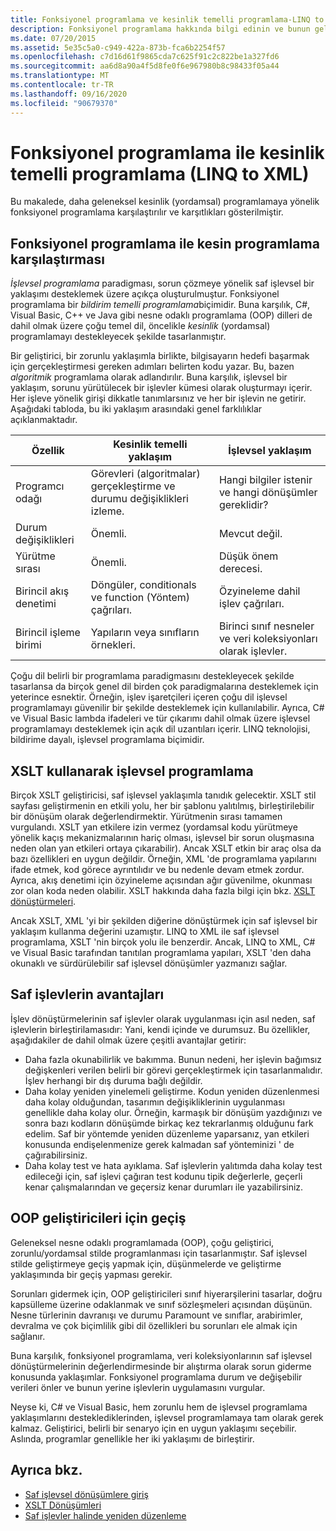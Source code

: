```yaml
---
title: Fonksiyonel programlama ve kesinlik temelli programlama-LINQ to XML
description: Fonksiyonel programlama hakkında bilgi edinin ve bunun geleneksel olarak kesinlik (yordamsal) programlamadan farklı olduğunu öğrenin.
ms.date: 07/20/2015
ms.assetid: 5e35c5a0-c949-422a-873b-fca6b2254f57
ms.openlocfilehash: c7d16d61f9865cda7c625f91c2c822be1a327fd6
ms.sourcegitcommit: aa6d8a90a4f5d8fe0f6e967980b8c98433f05a44
ms.translationtype: MT
ms.contentlocale: tr-TR
ms.lasthandoff: 09/16/2020
ms.locfileid: "90679370"
---
```

# <a name="functional-programming-vs-imperative-programming-linq-to-xml"></a>Fonksiyonel programlama ile kesinlik temelli programlama (LINQ to XML)

Bu makalede, daha geleneksel kesinlik (yordamsal) programlamaya yönelik fonksiyonel programlama karşılaştırılır ve karşıtlıkları gösterilmiştir.

## <a name="functional-programming-vs-imperative-programming"></a>Fonksiyonel programlama ile kesin programlama karşılaştırması

*İşlevsel programlama* paradigması, sorun çözmeye yönelik saf işlevsel bir yaklaşımı desteklemek üzere açıkça oluşturulmuştur. Fonksiyonel programlama bir *bildirim temelli programlama*biçimidir. Buna karşılık, C#, Visual Basic, C++ ve Java gibi nesne odaklı programlama (OOP) dilleri de dahil olmak üzere çoğu temel dil, öncelikle *kesinlik* (yordamsal) programlamayı destekleyecek şekilde tasarlanmıştır.

Bir geliştirici, bir zorunlu yaklaşımla birlikte, bilgisayarın hedefi başarmak için gerçekleştirmesi gereken adımları belirten kodu yazar. Bu, bazen *algoritmik* programlama olarak adlandırılır. Buna karşılık, işlevsel bir yaklaşım, sorunu yürütülecek bir işlevler kümesi olarak oluşturmayı içerir. Her işleve yönelik girişi dikkatle tanımlarsınız ve her bir işlevin ne getirir. Aşağıdaki tabloda, bu iki yaklaşım arasındaki genel farklılıklar açıklanmaktadır.

|Özellik|Kesinlik temelli yaklaşım|İşlevsel yaklaşım|
|--------------------|-------------------------|-------------------------|
|Programcı odağı|Görevleri (algoritmalar) gerçekleştirme ve durumu değişiklikleri izleme.|Hangi bilgiler istenir ve hangi dönüşümler gereklidir?|
|Durum değişiklikleri|Önemli.|Mevcut değil.|
|Yürütme sırası|Önemli.|Düşük önem derecesi.|
|Birincil akış denetimi|Döngüler, conditionals ve function (Yöntem) çağrıları.|Özyineleme dahil işlev çağrıları.|
|Birincil işleme birimi|Yapıların veya sınıfların örnekleri.|Birinci sınıf nesneler ve veri koleksiyonları olarak işlevler.|

Çoğu dil belirli bir programlama paradigmasını destekleyecek şekilde tasarlansa da birçok genel dil birden çok paradigmalarına desteklemek için yeterince esnektir. Örneğin, işlev işaretçileri içeren çoğu dil işlevsel programlamayı güvenilir bir şekilde desteklemek için kullanılabilir. Ayrıca, C# ve Visual Basic lambda ifadeleri ve tür çıkarımı dahil olmak üzere işlevsel programlamayı desteklemek için açık dil uzantıları içerir. LINQ teknolojisi, bildirime dayalı, işlevsel programlama biçimidir.

## <a name="functional-programming-using-xslt"></a>XSLT kullanarak işlevsel programlama

Birçok XSLT geliştiricisi, saf işlevsel yaklaşımla tanıdık gelecektir. XSLT stil sayfası geliştirmenin en etkili yolu, her bir şablonu yalıtılmış, birleştirilebilir bir dönüşüm olarak değerlendirmektir. Yürütmenin sırası tamamen vurgulandı. XSLT yan etkilere izin vermez (yordamsal kodu yürütmeye yönelik kaçış mekanizmalarının hariç olması, işlevsel bir sorun oluşmasına neden olan yan etkileri ortaya çıkarabilir). Ancak XSLT etkin bir araç olsa da bazı özellikleri en uygun değildir. Örneğin, XML 'de programlama yapılarını ifade etmek, kod görece ayrıntılıdır ve bu nedenle devam etmek zordur. Ayrıca, akış denetimi için özyineleme açısından ağır güvenilme, okunması zor olan koda neden olabilir. XSLT hakkında daha fazla bilgi için bkz. [XSLT dönüştürmeleri](../data/xml/xslt-transformations.md).

Ancak XSLT, XML 'yi bir şekilden diğerine dönüştürmek için saf işlevsel bir yaklaşım kullanma değerini uzamıştır. LINQ to XML ile saf işlevsel programlama, XSLT 'nin birçok yolu ile benzerdir. Ancak, LINQ to XML, C# ve Visual Basic tarafından tanıtılan programlama yapıları, XSLT 'den daha okunaklı ve sürdürülebilir saf işlevsel dönüşümler yazmanızı sağlar.

## <a name="advantages-of-pure-functions"></a>Saf işlevlerin avantajları

İşlev dönüştürmelerinin saf işlevler olarak uygulanması için asıl neden, saf işlevlerin birleştirilamasıdır: Yani, kendi içinde ve durumsuz. Bu özellikler, aşağıdakiler de dahil olmak üzere çeşitli avantajlar getirir:

- Daha fazla okunabilirlik ve bakımma. Bunun nedeni, her işlevin bağımsız değişkenleri verilen belirli bir görevi gerçekleştirmek için tasarlanmalıdır. İşlev herhangi bir dış duruma bağlı değildir.
- Daha kolay yeniden yinelemeli geliştirme. Kodun yeniden düzenlenmesi daha kolay olduğundan, tasarımın değişikliklerinin uygulanması genellikle daha kolay olur. Örneğin, karmaşık bir dönüşüm yazdığınızı ve sonra bazı kodların dönüşümde birkaç kez tekrarlanmış olduğunu fark edelim. Saf bir yöntemde yeniden düzenleme yaparsanız, yan etkileri konusunda endişelenmenize gerek kalmadan saf yönteminizi ' de çağırabilirsiniz.
- Daha kolay test ve hata ayıklama. Saf işlevlerin yalıtımda daha kolay test edileceği için, saf işlevi çağıran test kodunu tipik değerlerle, geçerli kenar çalışmalarından ve geçersiz kenar durumları ile yazabilirsiniz.

## <a name="transitioning-for-oop-developers"></a>OOP geliştiricileri için geçiş

Geleneksel nesne odaklı programlamada (OOP), çoğu geliştirici, zorunlu/yordamsal stilde programlanması için tasarlanmıştır. Saf işlevsel stilde geliştirmeye geçiş yapmak için, düşünmelerde ve geliştirme yaklaşımında bir geçiş yapması gerekir.

Sorunları gidermek için, OOP geliştiricileri sınıf hiyerarşilerini tasarlar, doğru kapsülleme üzerine odaklanmak ve sınıf sözleşmeleri açısından düşünün. Nesne türlerinin davranışı ve durumu Paramount ve sınıflar, arabirimler, devralma ve çok biçimlilik gibi dil özellikleri bu sorunları ele almak için sağlanır.

Buna karşılık, fonksiyonel programlama, veri koleksiyonlarının saf işlevsel dönüştürmelerinin değerlendirmesinde bir alıştırma olarak sorun giderme konusunda yaklaşımlar. Fonksiyonel programlama durum ve değişebilir verileri önler ve bunun yerine işlevlerin uygulamasını vurgular.

Neyse ki, C# ve Visual Basic, hem zorunlu hem de işlevsel programlama yaklaşımlarını desteklediklerinden, işlevsel programlamaya tam olarak gerek kalmaz. Geliştirici, belirli bir senaryo için en uygun yaklaşımı seçebilir. Aslında, programlar genellikle her iki yaklaşımı de birleştirir.

## <a name="see-also"></a>Ayrıca bkz.

- [Saf işlevsel dönüşümlere giriş](introduction-pure-functional-transformations.md)
- [XSLT Dönüşümleri](/../../standard/data/xml/xslt-transformations.md)
- [Saf işlevler halinde yeniden düzenleme](refactor-pure-functions.md)

